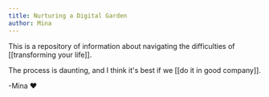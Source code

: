 ```yaml
---
title: Nurturing a Digital Garden
author: Mina
---
```

This is a repository of information about navigating the difficulties of [[transforming your life]]. 

The process is daunting, and I think it's best if we [[do it in good company]]. 

-Mina ♥